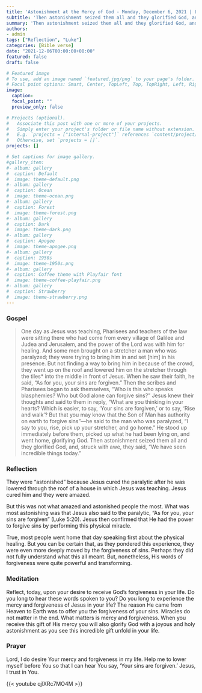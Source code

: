 ```yaml
---
title: 'Astonishment at the Mercy of God - Monday, December 6, 2021 | Luke 5:17-26'
subtitle: 'Then astonishment seized them all and they glorified God, and, struck with awe, they said, “We have seen incredible things today.”'
summary: 'Then astonishment seized them all and they glorified God, and, struck with awe, they said, “We have seen incredible things today.”'
authors:
- admin
tags: ["Reflection", "Luke"]
categories: [Bible verse]
date: "2021-12-06T00:00:00+08:00"
featured: false
draft: false

# Featured image
# To use, add an image named `featured.jpg/png` to your page's folder.
# Focal point options: Smart, Center, TopLeft, Top, TopRight, Left, Right, BottomLeft, Bottom, BottomRight
image:
  caption:
  focal_point: ""
  preview_only: false

# Projects (optional).
#   Associate this post with one or more of your projects.
#   Simply enter your project's folder or file name without extension.
#   E.g. `projects = ["internal-project"]` references `content/project/deep-learning/index.md`.
#   Otherwise, set `projects = []`.
projects: []

# Set captions for image gallery.
#gallery_item:
#- album: gallery
#  caption: Default
#  image: theme-default.png
#- album: gallery
#  caption: Ocean
#  image: theme-ocean.png
#- album: gallery
#  caption: Forest
#  image: theme-forest.png
#- album: gallery
#  caption: Dark
#  image: theme-dark.png
#- album: gallery
#  caption: Apogee
#  image: theme-apogee.png
#- album: gallery
#  caption: 1950s
#  image: theme-1950s.png
#- album: gallery
#  caption: Coffee theme with Playfair font
#  image: theme-coffee-playfair.png
#- album: gallery
#  caption: Strawberry
#  image: theme-strawberry.png
---
```


### Gospel
> One day as Jesus was teaching, Pharisees and teachers of the law were sitting there who had come from every village of Galilee and Judea and Jerusalem, and the power of the Lord was with him for healing. And some men brought on a stretcher a man who was paralyzed; they were trying to bring him in and set [him] in his presence. But not finding a way to bring him in because of the crowd, they went up on the roof and lowered him on the stretcher through the tiles* into the middle in front of Jesus. When he saw their faith, he said, “As for you, your sins are forgiven.” Then the scribes and Pharisees began to ask themselves, “Who is this who speaks blasphemies? Who but God alone can forgive sins?” Jesus knew their thoughts and said to them in reply, “What are you thinking in your hearts? Which is easier, to say, ‘Your sins are forgiven,’ or to say, ‘Rise and walk’? But that you may know that the Son of Man has authority on earth to forgive sins”—he said to the man who was paralyzed, “I say to you, rise, pick up your stretcher, and go home.” He stood up immediately before them, picked up what he had been lying on, and went home, glorifying God. Then astonishment seized them all and they glorified God, and, struck with awe, they said, “We have seen incredible things today.”

### Reflection
They were “astonished” because Jesus cured the paralytic after he was lowered through the roof of a house in which Jesus was teaching.  Jesus cured him and they were amazed.

But this was not what amazed and astonished people the most.  What was most astonishing was that Jesus also said to the paralytic, “As for you, your sins are forgiven” (Luke 5:20).  Jesus then confirmed that He had the power to forgive sins by performing this physical miracle.

True, most people went home that day speaking first about the physical healing.  But you can be certain that, as they pondered this experience, they were even more deeply moved by the forgiveness of sins.  Perhaps they did not fully understand what this all meant.  But, nonetheless, His words of forgiveness were quite powerful and transforming.

### Meditation
Reflect, today, upon your desire to receive God’s forgiveness in your life.  Do you long to hear these words spoken to you?  Do you long to experience the mercy and forgiveness of Jesus in your life?  The reason He came from Heaven to Earth was to offer you the forgiveness of your sins.  Miracles do not matter in the end.  What matters is mercy and forgiveness.  When you receive this gift of His mercy you will also glorify God with a joyous and holy astonishment as you see this incredible gift unfold in your life.

### Prayer
Lord, I do desire Your mercy and forgiveness in my life.  Help me to lower myself before You so that I can hear You say, ‘Your sins are forgiven.’  Jesus, I trust in You.

{{< youtube qjlXRc7MO4M >}}
